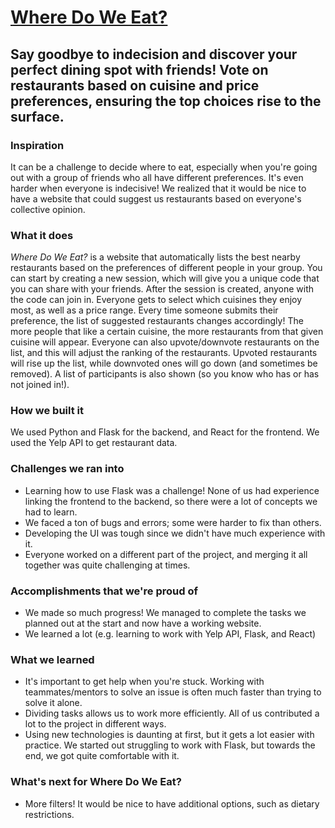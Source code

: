# [Where Do We Eat?](https://devpost.com/software/where-do-we-eat)

## Say goodbye to indecision and discover your perfect dining spot with friends! Vote on restaurants based on cuisine and price preferences, ensuring the top choices rise to the surface.

### Inspiration
It can be a challenge to decide where to eat, especially when you're going out with a group of friends who all have different preferences. It's even harder when everyone is indecisive! We realized that it would be nice to have a website that could suggest us restaurants based on everyone's collective opinion.

### What it does
*Where Do We Eat?* is a website that automatically lists the best nearby restaurants based on the preferences of different people in your group. You can start by creating a new session, which will give you a unique code that you can share with your friends. After the session is created, anyone with the code can join in. Everyone gets to select which cuisines they enjoy most, as well as a price range. Every time someone submits their preference, the list of suggested restaurants changes accordingly! The more people that like a certain cuisine, the more restaurants from that given cuisine will appear. Everyone can also upvote/downvote restaurants on the list, and this will adjust the ranking of the restaurants. Upvoted restaurants will rise up the list, while downvoted ones will go down (and sometimes be removed). A list of participants is also shown (so you know who has or has not joined in!).

### How we built it
We used Python and Flask for the backend, and React for the frontend. We used the Yelp API to get restaurant data.

### Challenges we ran into
- Learning how to use Flask was a challenge! None of us had experience linking the frontend to the backend, so there were a lot of concepts we had to learn.
- We faced a ton of bugs and errors; some were harder to fix than others.
- Developing the UI was tough since we didn't have much experience with it.
- Everyone worked on a different part of the project, and merging it all together was quite challenging at times.

### Accomplishments that we're proud of
- We made so much progress! We managed to complete the tasks we planned out at the start and now have a working website.
- We learned a lot (e.g. learning to work with Yelp API, Flask, and React) 

### What we learned
- It's important to get help when you're stuck. Working with teammates/mentors to solve an issue is often much faster than trying to solve it alone.
- Dividing tasks allows us to work more efficiently. All of us contributed a lot to the project in different ways.
- Using new technologies is daunting at first, but it gets a lot easier with practice. We started out struggling to work with Flask, but towards the end, we got quite comfortable with it.

### What's next for Where Do We Eat?
- More filters! It would be nice to have additional options, such as dietary restrictions.

